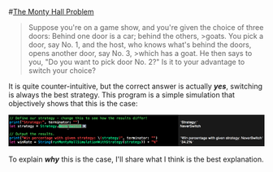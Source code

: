 #[The Monty Hall Problem](https://en.wikipedia.org/wiki/Monty_Hall_problem)

>Suppose you're on a game show, and you're given the choice of three doors: Behind one door is a car; behind the others, >goats. You pick a door, say No. 1, and the host, who knows what's behind the doors, opens another door, say No. 3, >which has a goat. He then says to you, "Do you want to pick door No. 2?" Is it to your advantage to switch your choice?

It is quite counter-intuitive, but the correct answer is actually ***yes***, switching is always the best strategy. This program is a simple simulation that objectively shows that this is the case:

![Demo](demo.gif)

To explain ***why*** this is the case, I'll share what I think is the best explanation.
